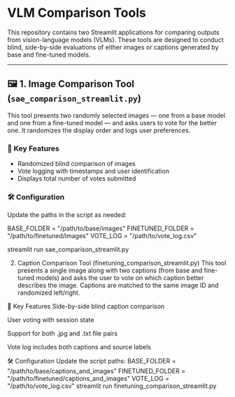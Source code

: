 # VLM Comparison Tools

This repository contains two Streamlit applications for comparing outputs from vision-language models (VLMs). These tools are designed to conduct blind, side-by-side evaluations of either images or captions generated by base and fine-tuned models.

---

## 🖼️ 1. Image Comparison Tool (`sae_comparison_streamlit.py`)

This tool presents two randomly selected images — one from a base model and one from a fine-tuned model — and asks users to vote for the better one. It randomizes the display order and logs user preferences.

### 🔧 Key Features

- Randomized blind comparison of images  
- Vote logging with timestamps and user identification  
- Displays total number of votes submitted  

### 🛠️ Configuration

Update the paths in the script as needed:

BASE_FOLDER = "/path/to/base/images"
FINETUNED_FOLDER = "/path/to/finetuned/images"
VOTE_LOG = "/path/to/vote_log.csv"

streamlit run sae_comparison_streamlit.py

2. Caption Comparison Tool (finetuning_comparison_streamlit.py)
This tool presents a single image along with two captions (from base and fine-tuned models) and asks the user to vote on which caption better describes the image. Captions are matched to the same image ID and randomized left/right.

🔧 Key Features
Side-by-side blind caption comparison

User voting with session state

Support for both .jpg and .txt file pairs

Vote log includes both captions and source labels

🛠️ Configuration
Update the script paths:
BASE_FOLDER = "/path/to/base/captions_and_images"
FINETUNED_FOLDER = "/path/to/finetuned/captions_and_images"
VOTE_LOG = "/path/to/vote_log.csv"
streamlit run finetuning_comparison_streamlit.py
